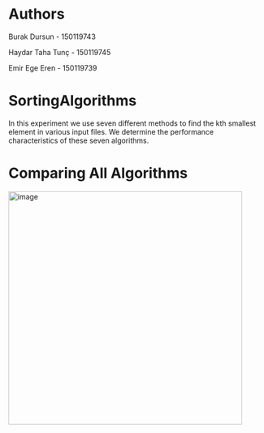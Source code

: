 # Authors
Burak Dursun - 150119743

Haydar Taha Tunç - 150119745

Emir Ege Eren - 150119739

# SortingAlgorithms
In this experiment we use seven different methods to find the kth smallest element in various input files. We determine the performance characteristics of these seven algorithms.

# Comparing All Algorithms
<img width="460" alt="image" src="https://user-images.githubusercontent.com/83729242/171743327-4ff62ac0-205f-470c-b10c-6bb77c618c3b.png">
